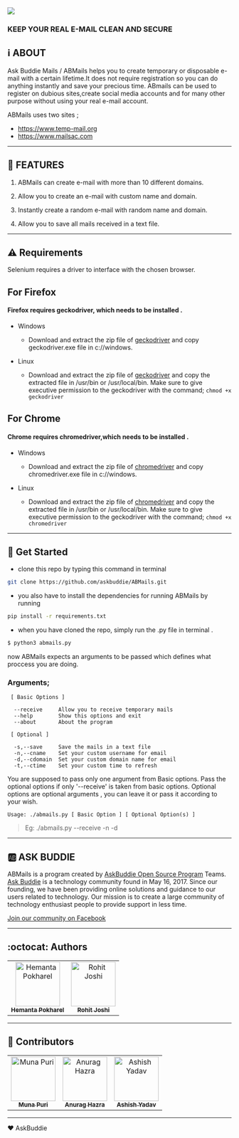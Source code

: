 <img align="center" src="./assets/abmails.png" />

###  **KEEP YOUR REAL E-MAIL CLEAN AND SECURE**

:information_source: ABOUT
 -----
 Ask Buddie Mails / ABMails helps you to create temporary or
 disposable e-mail with a certain lifetime.It does not require 
 registration so you can do anything instantly and save your precious 
 time. ABmails can be used to register on dubious sites,create social 
 media accounts and for many other purpose without using your
 real e-mail account.

 ABMails uses two sites ;
 * https://www.temp-mail.org
 * https://www.mailsac.com
 
 ----------
 
:email: FEATURES
 --------
 1. ABMails can create e-mail with more than 10 different domains.

 2. Allow you to create an e-mail with custom name and domain.

 3. Instantly create a random e-mail with random name and domain.

 4. Allow you to save all mails received in a text file.
 
 ----------
 
 ##  :warning: Requirements

Selenium requires a driver to interface with the chosen browser.

## For Firefox
#### Firefox requires geckodriver, which needs to be installed .

  - Windows
    - Download and extract the zip file of [geckodriver](https://github.com/mozilla/geckodriver/releases)
     and copy geckodriver.exe file in c://windows.

  - Linux
    - Download and extract the zip file of [geckodriver](https://github.com/mozilla/geckodriver/releases)
     and copy the extracted file in /usr/bin or /usr/local/bin.
     Make sure to give executive permission to the geckodriver with the command;
     ```chmod +x geckodriver```


## For Chrome
#### Chrome requires chromedriver,which needs to be installed .

  - Windows
    - Download and extract the zip file of [chromedriver](https://sites.google.com/a/chromium.org/chromedriver/downloads)
     and copy chromedriver.exe file in c://windows.

  - Linux
    - Download and extract the zip file of [chromedriver](https://sites.google.com/a/chromium.org/chromedriver/downloads)
     and copy the extracted file in /usr/bin or /usr/local/bin.
     Make sure to give executive permission to the geckodriver with the command;
     ```chmod +x chromedriver```

----------

## :floppy_disk: Get Started

* clone this repo by typing this command in terminal

```bash
git clone https://github.com/askbuddie/ABMails.git
```

* you also have to install the dependencies for running ABMails by running

```bash
pip install -r requirements.txt
```

* when you have cloned the repo, simply run the .py file in terminal .

```bash
$ python3 abmails.py
```

now ABMails expects an arguments to be passed which defines what proccess you are doing.

### Arguments;
     
     [ Basic Options ]

      --receive     Allow you to receive temporary mails
      --help        Show this options and exit
      --about       About the program

     [ Optional ]

      -s,--save     Save the mails in a text file
      -n,--cname    Set your custom username for email
      -d,--cdomain  Set your custom domain name for email
      -t,--ctime    Set your custom time to refresh
      
You are supposed to pass only one argument from Basic options. Pass the optional
options if only '--receive' is taken from basic options. Optional options are 
optional arguments , you can leave it or pass it according to your wish.

```Usage: ./abmails.py [ Basic Option ] [ Optional Option(s) ]```

> Eg: ./abmails.py --receive -n -d
 
 ----------
 
 :ab: ASK BUDDIE
 ----------
 ABMails is a program created by [AskBuddie Open Source Program](https://github.com/askbuddie) Teams.
 [Ask Buddie](https://www.askbuddie.com) is a technology community found in May 16, 2017. Since our 
 founding, we have been providing online solutions and guidance to our 
 users related to technology. Our mission is to create a large community
 of technology enthusiast people to provide support in less time. 

 [Join our community on Facebook](https://www.facebook.com/groups/askbuddie)

----------

## :octocat: Authors

<table>
  <tr>
    </td>
    <td align="center">
      <a href="https://github.com/Hemant-H9">
      <img src="https://avatars3.githubusercontent.com/u/35365105?s=460&v=3" width="100px;" alt="Hemanta Pokharel"/>
      <br />
      <sub><b>Hemanta Pokharel</b></sub></a>
      <br />
    </td>
    <td align="center">
      <a href="https://github.com/joshirk11166">
      <img src="https://avatars2.githubusercontent.com/u/34398948?s=400&v=4" width="100px;" alt="Rohit Joshi"/>
      <br />
      <sub><b>Rohit Joshi</b></sub></a>
      <br />
    </td>
  </tr>
</table>

----------

## :stars: Contributors
<table>
  <tr>
    <td align="center">
      <a href="https://github.com/muna-kopila">
      <img src="https://avatars3.githubusercontent.com/u/51370579?s=400&v=4" width="100px;" alt="Muna Puri"/>
      <br />
      <sub><b>Muna Puri</b></sub></a>
      <br />
    </td>
    <td align="center">
      <a href="https://anuraghazra.github.io">
      <img src="https://avatars1.githubusercontent.com/u/35374649?s=460&v=3" width="100px;" alt="Anurag Hazra"/>
      <br />
      <sub><b>Anurag Hazra</b></sub></a>
      <br />
    </td>
    <td align="center">
      <a href="https://github.com/ashiishme">
      <img src="https://avatars3.githubusercontent.com/u/18111862?s=460&v=3" width="100px;" alt="Ashish Yadav"/>
      <br />
      <sub><b>Ashish Yadav</b></sub></a>
      <br />
    </td>
  </tr>
</table>

-----------
 :heart: AskBuddie

